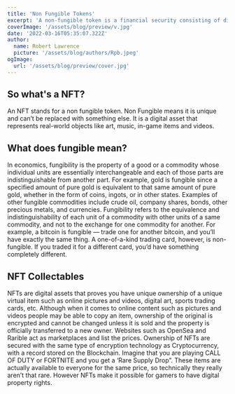 ```yaml
---
title: 'Non Fungible Tokens'
excerpt: 'A non-fungible token is a financial security consisting of digital data stored in a blockchain, a form of distributed ledger. The ownership of an NFT is recorded in the blockchain, and can be transferred by the owner, allowing NFTs to be sold and traded....'
coverImage: '/assets/blog/preview/v.jpg'
date: '2022-03-16T05:35:07.322Z'
author:
  name: Robert Lawrence
  picture: '/assets/blog/authors/Rpb.jpeg'
ogImage:
  url: '/assets/blog/preview/cover.jpg'
---
```

## So what's a NFT?
An NFT stands for a non fungible token. Non Fungible means it is unique and can’t be replaced with something else. It is a digital asset that represents real-world objects like art, music, in-game items and videos.


## What does fungible mean?

In economics, fungibility is the property of a good or a commodity whose individual units are essentially interchangeable and each of those parts are indistinguishable from another part. For example, gold is fungible since a specified amount of pure gold is equivalent to that same amount of pure gold, whether in the form of coins, ingots, or in other states. Examples of other fungible commodities include crude oil, company shares, bonds, other precious metals, and currencies.
Fungibility refers to the equivalence and indistinguishability of each unit of a commodity with other units of a same commodity, and not to the exchange for one commodity for another. For example, a bitcoin is fungible — trade one for another bitcoin, and you’ll have exactly the same thing. A one-of-a-kind trading card, however, is non-fungible. If you traded it for a different card, you’d have something completely different.

## NFT Collectables

NFTs  are digital assets that proves you have unique ownership of a unique virtual item such as online pictures and videos, digital art, sports trading cards, etc. Although when it comes to online content such as pictures and videos people may be able to copy an item, ownership of the original is encrypted and cannot be changed unless it is sold and the property is officially transferred to a new owner. Websites such as OpenSea and Rarible act as marketplaces and list the prices. Ownership of NFTs are secured with the same type of encryption technology as Cryptocurrency, with a record stored on the Blockchain. Imagine that you are playing CALL OF DUTY or FORTNITE and you get a ‘Rare Supply Drop”.  These items are actually available to everyone for the same price, so technically they really aren’t that rare. However NFTs make it possible for gamers to have digital property rights.
